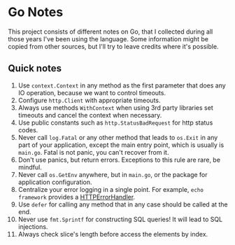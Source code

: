 # Go Notes

This project consists of different notes on Go, that I collected during all those years I've been using the language.
Some information might be copied from other sources, but I'll try to leave credits where it's possible.

## Quick notes

1. Use `context.Context` in any method as the first parameter that does any IO operation, because we want to control timeouts.
2. Configure `http.Client` with appropriate timeouts.
3. Always use methods `WithContext` when using 3rd party libraries set timeouts and cancel the context when necessary.
4. Use public constants such as `http.StatusBadRequest` for http status codes.
5. Never call `log.Fatal` or any other method that leads to `os.Exit` in any part of your application, except the main entry point, which is usually is `main.go`. Fatal is not panic, you can't recover from it.
6. Don't use panics, but return errors. Exceptions to this rule are rare, be mindful.
7. Never call `os.GetEnv` anywhere, but in `main.go`, or the package for application configuration.
8. Centralize your error logging in a single point. For example, `echo framework` provides a [HTTPErrorHandler](https://github.com/labstack/echo/blob/24a30611dfc07e427dc771a16ef9bb0dd94c4c2e/echo.go#L129:2).
9. Use `defer` for calling any method that in any case should be called at the end.
10. Never use `fmt.Sprintf` for constructing SQL queries! It will lead to SQL injections.
11. Always check slice's length before access the elements by index. 
